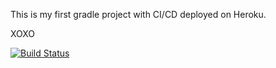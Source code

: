 This is my first gradle project with CI/CD deployed on Heroku.

XOXO

[![Build Status](https://app.travis-ci.com/BasakGuney/bil481.svg?branch=main)](https://app.travis-ci.com/BasakGuney/bil481)